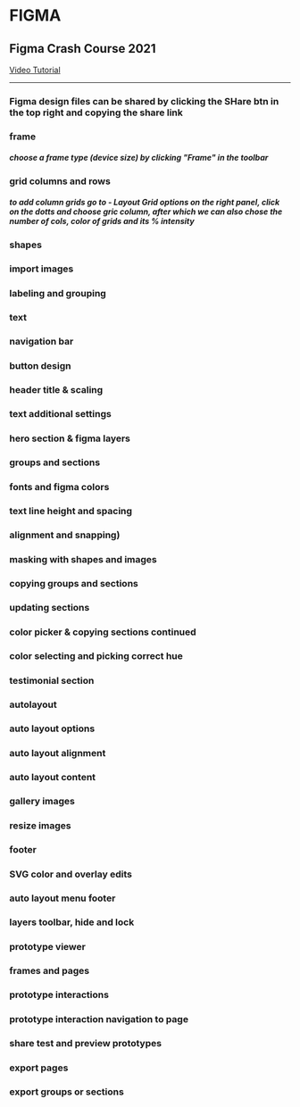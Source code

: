 # FIGMA
## Figma Crash Course 2021
[Video Tutorial](https://www.youtube.com/watch?v=lg7w3Ntfqy0 "Figma Crash Course 2021")
___

### Figma design files can be shared by clicking the SHare btn in the top right and copying the share link

### frame
##### choose a frame type (device size) by clicking "Frame" in the toolbar

### grid columns and rows
##### to add column grids go to - Layout Grid options on the right panel, click on the dotts and choose gric column, after which we can also chose the number of cols, color of grids and its % intensity

### shapes
##### 

### import images
#####

### labeling and grouping
#####

### text
#####

### navigation bar
#####

### button design
#####

### header title & scaling
#####

### text additional settings
#####

### hero section & figma layers
#####

### groups and sections
#####

### fonts and figma colors
#####

### text line height and spacing
#####

### alignment and snapping)
#####

### masking with shapes and images
#####

### copying groups and sections
#####

### updating sections
#####

### color picker & copying sections continued
#####

### color selecting and picking correct hue
#####

### testimonial section
#####

### autolayout
#####

### auto layout options
#####

### auto layout alignment
#####

### auto layout content
#####

### gallery images
#####

### resize images
#####

### footer
#####

### SVG color and overlay edits
#####

### auto layout menu footer
#####

### layers toolbar, hide and lock
#####

### prototype viewer
#####

### frames and pages
#####

### prototype interactions
#####

### prototype interaction navigation to page
#####

### share test and preview prototypes
#####

### export pages
#####

### export groups or sections
#####
